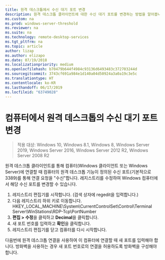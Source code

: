 ```yaml
---
title: 원격 데스크톱에서 수신 대기 포트 변경
description: 원격 데스크톱 클라이언트에 대한 수신 대기 포트를 변경하는 방법을 알아봅니다.
ms.custom: na
ms.prod: windows-server-threshold
ms.reviewer: na
ms.suite: na
ms.technology: remote-desktop-services
ms.tgt_pltfrm: na
ms.topic: article
author: lizap
ms.author: elizapo
ms.date: 07/19/2018
ms.localizationpriority: medium
ms.openlocfilehash: b70479b644f4984c93136d6493483c372703244d
ms.sourcegitcommit: 3743cf691a984e1d140a04d50924a3a0a19c3e5c
ms.translationtype: HT
ms.contentlocale: ko-KR
ms.lasthandoff: 06/17/2019
ms.locfileid: "63749028"
---
```

# <a name="change-the-listening-port-for-remote-desktop-on-your-computer"></a>컴퓨터에서 원격 데스크톱의 수신 대기 포트 변경

>적용 대상: Windows 10, Windows 8.1, Windows 8, Windows Server 2019, Windows Server 2016, Windows Server 2012 R2, Windows Server 2008 R2

원격 데스크톱 클라이언트를 통해 컴퓨터(Windows 클라이언트 또는 Windows Server)에 연결할 때 컴퓨터의 원격 데스크톱 기능이 정의된 수신 포트(기본적으로 3389)를 통해 연결 요청을 "수신"합니다. 레지스트리를 수정하여 Windows 컴퓨터에서 해당 수신 포트를 변경할 수 있습니다.

1. 레지스트리 편집기를 시작합니다. (검색 상자에 regedit을 입력합니다.)
2. 다음 레지스트리 하위 키로 이동합니다. HKEY_LOCAL_MACHINE\System\CurrentControlSet\Control\Terminal Server\WinStations\RDP-Tcp\PortNumber
3. **편집 > 수정**을 클릭하고 **Decimal**을 클릭합니다.
4. 새 포트 번호를 입력하고 **확인**을 클릭합니다. 
5. 레지스트리 편집기를 닫고 컴퓨터를 다시 시작합니다.

다음번에 원격 데스크톱 연결을 사용하여 이 컴퓨터에 연결할 때 새 포트를 입력해야 합니다. 방화벽을 사용하는 경우 새 포트 번호로의 연결을 허용하도록 방화벽을 구성해야 합니다.

